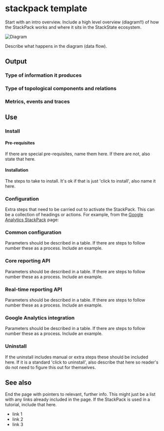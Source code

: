 # stackpack template

Start with an intro overview. Include a high level overview (diagram!!) of how the StackPack works and where it sits in the StackState ecosystem.

![Diagram]()

Describe what happens in the diagram (data flow).

## Output

### Type of information it produces

### Type of topological components and relations

### Metrics, events and traces


## Use

### Install

#### Pre-requisites

If there are special pre-requisites, name them here. If there are not, also state that here.

#### Installation

The steps to take to install. It's ok if that is just 'click to install', also name it here.

### Configuration

Extra steps that need to be carried out to activate the StackPack. This can be a collection of headings or actions. For example, from the [Google Analytics StackPack](/stackpacks/integrations/google_analytics.md) page:

### Common configuration

Parameters should be described in a table. If there are steps to follow number these as a process. Include an example.

### Core reporting API

Parameters should be described in a table. If there are steps to follow number these as a process. Include an example.

### Real-time reporting API

Parameters should be described in a table. If there are steps to follow number these as a process. Include an example.

### Google Analytics integration

Parameters should be described in a table. If there are steps to follow number these as a process. Include an example.

### Uninstall

If the uninstall includes manual or extra steps these should be included here. If it is a standard 'click to uninstall', also describe that here so reader's do not need to figure this out for themselves.

## See also

End the page with pointers to relevant, further info. This might just be a list with any links already included in the page. If the StackPack is used in a tutorial, include that here.

- link 1
- link 2
- link 3
